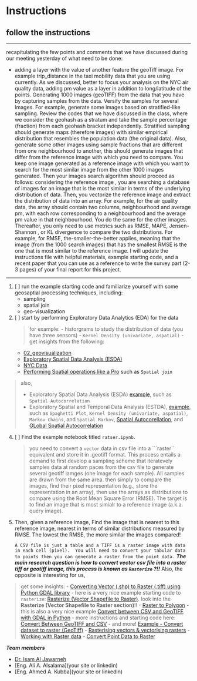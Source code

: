 # Instructions
## follow the instructions

------------------------------------

recapitulating the few points and comments that we have discussed during our meeting yesterday of what need to be done:

- adding a layer with the value of another feature the geoTiff image. For example trip_distance in the taxi mobility data that you are using currently. As we discussed, better to focus your analysis on the NYC air quality data, adding pm value as a layer in addition to long/latitude of the points.
Generating 1000 images (geoTIFF) from the data that you have by capturing samples from the data. Versify the samples for several images. For example, generate some images based on stratified-like sampling. Review the codes that we have discussed in the class, where we consider the geohash as a stratum and take the sample percentage (fraction) from each geohash bracket independently. Stratified sampling should generate maps (therefore images) with similar empirical distribution that resembles the population data (the original data). Also, generate some other images using sample fractions that are different from one neighbourhood to another, this should generate images that differ from the reference image with which you need to compare.
You keep one image generated as a reference image with which you want to search for the most similar image from the other 1000 images generated.
Then your images search algorithm should proceed as follows: considering the reference image , you are searching a database of images for an image that is the most similar in terms of the underlying distribution of data. Then, you vectorize the reference image and extract the distribution of data into an array. For example, for the air quality data, the array should contain two columns, neighbourhood and average pm, with each row corresponding to a neighbourhood and the average pm value in that neighbourhood. You do the same for the other images. Thereafter, you only need to use metrics such as RMSE, MAPE, Jensen-Shannon , or KL divergence to compare the two distributions. For example, for RMSE, the-smaller-the-better applies, meaning that the image (from the 1000 search images) that has the smallest RMSE is the one that is most similar to the reference image.
I will update the instructions file with helpful materials, example starting code, and a recent paper that you can use as a reference to write the survey part (2-3 pages) of your final report for this project.




----------------------------------------
1. [ ] run the example starting code and familiarize yourself with some geosaptial processing techniques, including:
    - sampling
    - spatial join
    - geo-visualization
3. [ ] start by performing Exploratory Data Analytics (EDA) for the data
    > for example:
        - historgrams to study the distribution of data (you have three sensors)
        - ```Kernel Density (univariate, aspatial)```
        - get insights from the following:
    - [02_geovisualization](https://darribas.org/gds_scipy16/ipynb_md/02_geovisualization.html)
    - [Exploratory Spatial Data Analysis (ESDA)](https://darribas.org/gds_scipy16/ipynb_md/04_esda.html)
    - [NYC Data](https://github.com/PacktPublishing/Geospatial-Data-Science-Quick-Start-Guide/blob/master/Chapter02/NYC%20Data.ipynb)
    - [Performing Spatial operations like a Pro](https://github.com/PacktPublishing/Geospatial-Data-Science-Quick-Start-Guide/blob/master/Chapter03/Chapter3.ipynb) such as ```Spatial join```
> also,
> - Exploratory Spatial Data Analysis (ESDA) [example](https://darribas.org/gds_scipy16/ipynb_md/04_esda.html), such as ```Spatial Autocorrelation```
> - Exploratory Spatial and Temporal Data Analysis (ESTDA), [example](https://darribas.org/gds_scipy16/ipynb_md/05_spatial_dynamics.html), such as ```Spaghetti Plot```, ```Kernel Density (univariate, aspatial)```, ```Markov Chains```, and ```Spatial Markov```, [Spatial Autocorellation](https://github.com/PacktPublishing/Geospatial-Data-Science-Quick-Start-Guide/blob/master/Chapter04/Chapter4.ipynb), and [GLobal Spatial Autocorrelation](https://github.com/PacktPublishing/Geospatial-Data-Science-Quick-Start-Guide/blob/master/Chapter04/Chapter4.ipynb)
4. [ ] Find the example notebook titled ```ratser.ipynb```. 
    > you need to convert a ```vector``` data in csv file into a ```raster`` equivalent and store it in .geotiff format. This process entails a demand to first develop a sampling scheme that iteratevely samples data at random paces from the csv file to generate several geotiff iamges (one image for each sample). All samples are drawn from the same area. then simply to compare the images, find their pixel representation (e.g., store the representation in an array), then use the arrays as distributions to compare using the Root Mean Square Error (RMSE). The target is to find an image that is most simialr to a reference image (a.k.a. query image).  
5. Then, given a reference image, Find the image that is nearest to this reference image, nearest in terms of similar distributions measured by RMSE. The lowest the RMSE, the more similar the images compared! 

     ```A CSV file is just a table and a TIFF is a raster image with data in each cell (pixel).  You will need to convert your tabular data to points then you can generate a raster from the point data.```
***The main research question is how to convert vector csv file into a raster tiff or geotiff image, this process is known as ```Rasterize``` ?!!*** 
Also, the opposite is interesting for us, 
> get some insights:
    - [Converting Vector (.shp) to Raster (.tiff) using Python GDAL library](https://stackoverflow.com/questions/59821554/converting-vector-shp-to-raster-tiff-using-python-gdal-library)
    - here is a very nice example starting code to ```rasterize```: [Rasterize (Vector Shapefile to Raster)](https://hydro-informatics.com/jupyter/geo-convert.html). look into the **Rasterize (Vector Shapefile to Raster section)**!!
    - [Raster to Polygon](https://hydro-informatics.com/jupyter/geo-convert.html)
    - this is also a very nice example [Convert between CSV and GeoTIFF with GDAL in Python](https://www.youtube.com/watch?v=zLNLG0j13Cw)
    - more instructions and starting code here: [Convert Between GeoTIFF and CSV](https://mapscaping.com/convert-between-geotiff-and-csv/)
    - and more! [Example - Convert dataset to raster (GeoTiff)](https://corteva.github.io/rioxarray/stable/examples/convert_to_raster.html)
    - [Rasterising vectors & vectorising rasters](https://docs.digitalearthafrica.org/en/latest/sandbox/notebooks/Frequently_used_code/Rasterise_vectorise.html)
    - [Working with Raster data](https://kodu.ut.ee/~kmoch/geopython2020/L5/raster.html)
    - [Convert Point Data to Raster](https://zia207.github.io/geospatial-python.io/lesson_06_working-with-raster-data.html#Convert-Point-Data-to-Raster)

***Team members***
- [Dr. Isam Al Jawarneh](https://isamaljawarneh.github.io/)
- [Eng. Ali A. Alsalama](your site or linkedin)
- [Eng. Ahmed A. Kubba](your site or linkedin)
